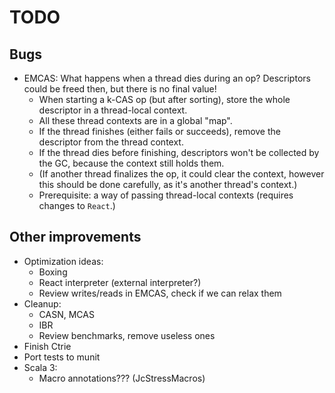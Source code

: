 <!--

   SPDX-License-Identifier: Apache-2.0
   Copyright 2016-2020 Daniel Urban and contributors listed in NOTICE.txt

   Licensed under the Apache License, Version 2.0 (the "License");
   you may not use this file except in compliance with the License.
   You may obtain a copy of the License at

       http://www.apache.org/licenses/LICENSE-2.0

   Unless required by applicable law or agreed to in writing, software
   distributed under the License is distributed on an "AS IS" BASIS,
   WITHOUT WARRANTIES OR CONDITIONS OF ANY KIND, either express or implied.
   See the License for the specific language governing permissions and
   limitations under the License.

--->

# TODO

## Bugs

- EMCAS: What happens when a thread dies during an op? Descriptors
  could be freed then, but there is no final value!
  - When starting a k-CAS op (but after sorting), store the whole
    descriptor in a thread-local context.
  - All these thread contexts are in a global "map".
  - If the thread finishes (either fails or succeeds), remove the
    descriptor from the thread context.
  - If the thread dies before finishing, descriptors won't be
    collected by the GC, because the context still holds them.
  - (If another thread finalizes the op, it could clear the context,
    however this should be done carefully, as it's another thread's
    context.)
  - Prerequisite: a way of passing thread-local contexts (requires
    changes to `React`.)

## Other improvements

- Optimization ideas:
  - Boxing
  - React interpreter (external interpreter?)
  - Review writes/reads in EMCAS, check if we can relax them
- Cleanup:
  - CASN, MCAS
  - IBR
  - Review benchmarks, remove useless ones
- Finish Ctrie
- Port tests to munit
- Scala 3:
  - Macro annotations??? (JcStressMacros)
